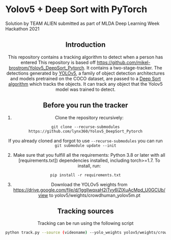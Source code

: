 # Yolov5 + Deep Sort with PyTorch
Solution by TEAM ALIEN submitted as part of MLDA Deep Learning Week Hackathon 2021




<div align="center">
<p>


## Introduction
This repository contains a tracking algorithm to detect when a person has entered
This repository is based off https://github.com/mikel-brostrom/Yolov5_DeepSort_Pytorch. It contains a two-stage-tracker. The detections generated by [YOLOv5](https://github.com/ultralytics/yolov5), a family of object detection architectures and models pretrained on the COCO dataset, are passed to a [Deep Sort algorithm](https://github.com/ZQPei/deep_sort_pytorch) which tracks the objects. It can track any object that the Yolov5 model was trained to detect.





## Before you run the tracker

1. Clone the repository recursively:

`git clone --recurse-submodules https://github.com/lynx360/Yolov5_DeepSort_Pytorch`

If you already cloned and forgot to use `--recurse-submodules` you can run `git submodule update --init`

2. Make sure that you fulfill all the requirements: Python 3.8 or later with all [requirements.txt]) dependencies installed, including torch>=1.7. To install, run:

`pip install -r requirements.txt`

3. Download the YOLOv5 weights from https://drive.google.com/file/d/1gglIwqxaH2iTvy6lZlXuAcMpd_U0GCUb/view to  yolov5/weights/crowdhuman_yolov5m.pt

## Tracking sources

Tracking can be run using the following script

```bash
python track.py --source (videoname) --yolo_weights yolov5/weights/crowdhuman_yolov5m.pt --show-vid

```
